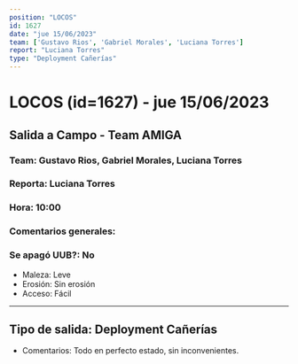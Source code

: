 ```yaml
---
position: "LOCOS"
id: 1627
date: "jue 15/06/2023"
team: ['Gustavo Rios', 'Gabriel Morales', 'Luciana Torres']
report: "Luciana Torres"
type: "Deployment Cañerías"
---
```


# LOCOS (id=1627) - jue 15/06/2023
## Salida a Campo - Team AMIGA
### Team: Gustavo Rios, Gabriel Morales, Luciana Torres
### Reporta: Luciana Torres
### Hora: 10:00
### Comentarios generales: 
### Se apagó UUB?: No 
- Maleza: Leve
- Erosión: Sin erosión
- Acceso: Fácil
---------
## Tipo de salida: Deployment Cañerías
   - Comentarios: Todo en perfecto estado, sin inconvenientes. 
